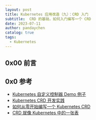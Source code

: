 ```yaml
---
layout: post
title: Kubernetes 应用改造（九）：CRD 入门
subtitle:  CRD 的基础，如何入门编写一个 CRD
date: 2023-07-11
author: pandaychen
catalog: true
tags:
  - Kubernetes
---
```


## 0x00 前言



##  0x0 参考
- [Kubernetes 自定义控制器 Demo 例子](https://github.com/domac/crddemo)
- [Kubernetes CRD 开发实践](https://lihaoquan.me/posts/k8s-crd-develop/)
- [如何从零开始编写一个 Kubernetes CRD](https://cloudnative.to/blog/kubernetes-crd-quick-start/)
- [CRD 就像 Kubernetes 中的一张表](https://zhuanlan.zhihu.com/p/260797410)